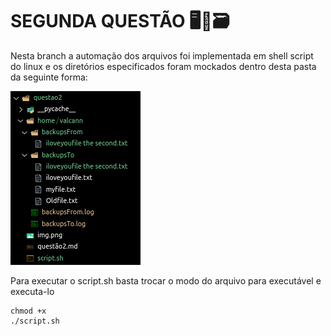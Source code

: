 # SEGUNDA QUESTÃO 🖥️🤖🗃️

Nesta branch a automação dos arquivos foi implementada em shell script do linux e os diretórios especificados foram mockados dentro desta pasta da seguinte forma:

![](https://github.com/gabriel-ferreira-da-silva/challenge/blob/questao2-with-shell/questao2/img.png?raw=true)

Para executar o script.sh basta trocar o modo do arquivo para executável e executa-lo 

```
chmod +x
./script.sh
```

